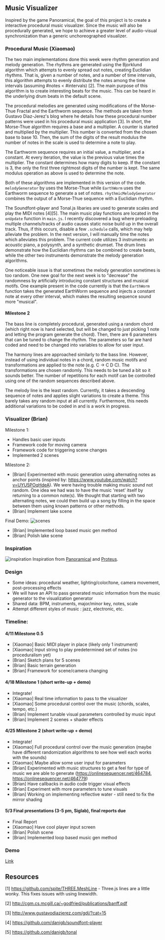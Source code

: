 ## Music Visualizer

Inspired by the game Panoramical, the goal of this project is to create a interactive procedural music visualizer. Since the music will also be procedurally generated, we hope to achieve a greater level of audio-visual synchronization than a generic unchoreographed visualizer.

### Procedural Music (Xiaomao)
The two main implementations done this week were rhythm generation and melody generation. The rhythms are generated using the Bjorklund algorithm which attempts to evenly spread out notes, creating Euclidian rhythms. That is, given a number of notes, and a number of time intervals, this algorithm attempts to evenly distribute the notes among the time intervals (assuming #notes < #intervals) [2]. The main purpose of this algorithm is to create interesting beats for the music.  This can be heard in the underlying drum beats in the default scene.

The procedural melodies are generated using modifications of the Morse-Thue Fractal and the Earthworm sequence. The methods are taken from Gustavo Diaz-Jerez's blog where he details how these procedural number patterns were used in his procedural music application [3]. In short, the Morse-Thue algorithm requires a base and a multiplier. A counter is started and multiplied by the multiplier.  This number is converted from the chosen base to base 10. Then, the sum of the digits of the result modulus the number of notes in the scale is used to determine a note to play.

The Earthworm sequence requires an initial value, a multiplier, and a constant. At every iteration, the value is the previous value times the multiplier. The constant determines how many digits to keep. If the constant is 3, the only the first three rightmost digits of the number is kept. The same modulus operation as above is used to determine the note.

Both of these algorithms are implemented in this version of the code. `melodyGenerator` by uses the Morse-Thue while `EarthWorm` uses the Earthworm sequence to generate a set of notes. `rhythmicMelodyGenerator` combines the output of a Morse-Thue sequence with a Euclidian rhythm.

The Soundfont-player and Tonal.js libaries are used to generate scales and play the MIDI notes [4][5]. The main music play functions are located in the `onUpdate` function in `main.js`. I recently discovered a bug where preloading multiple channels/tracks of audio causes static noise build up in the overall track.  Thus, if this occurs, disable a few `.schedule` calls, which may help alleviate the problem.  In the next version, I will manually time the notes which alleviates this problem.  The current code utilizes 3 instruments: an acoustic piano, a polysynth, and a synthetic drumset. The drum lines demonstrate how the Euclidian rhythms can be combined to create beats, while the other two instruments demonstrate the melody generation algorithms.

One noticeable issue is that sometimes the melody generation sometimes is too random. One new goal for the next week is to "decrease" the randomness by artificially introducing constant structures and musical motifs. One example present in the code currently is that the `EarthWorm` function takes the generated EarthWorm sequence and injects a constant note at every other interval, which makes the resulting sequence sound more "musical".

#### Milestone 2
The bass line is completely procedural, generated using a random chord (which right now is hand selected, but will be changed to just picking 1 note and letting the program generate the chord). Then, there are 6 parameters that can be tuned to change the rhythm.  The parameters so far are hard coded and need to be changed into variables to allow for user input.

The harmony lines are approached similarly to the bass line. However, instead of using individual notes in a chord, random music motifs and transformations are applied to the note (e.g. C -> C D C).  The transformations are chosen randomly. This needs to be tuned a bit so it sounds better. The number of repetitions for each motif can be controlled using one of the random sequences described above.

The melody line is the least random. Currently, it takes a descending sequence of notes and applies slight variations to create a theme. This barely takes any random input at all currently. Furthermore, this needs additional variations to be coded in and is a work in progress.


### Visualizer (Brian)
Milestone 1:

* Handles basic user inputs
* Framework code for moving camera
* Framework code for triggering scene changes
* Implemented 2 scenes

Milestone 2:

* [Brian] Experimented with music generation using alternating notes as anchor points (inspired by: https://www.youtube.com/watch?v=UYU5POqHdeA). We were having trouble making music sound not random. One idea we had was to have the music 'reset' itself by returning to a common note(s). We thought that starting with two alternating notes, we could then build up a song by filling in the space between them using known patterns or other methods.
* [Brian] Implement lake scene

Final Demo:
![scenes](https://i.imgur.com/0uDxvwA.png)
* [Brian] Implemented loop based music gen method
* [Brian] Polish lake scene

### Inspiration
![inspiration](http://i.imgur.com/qFGr4vh.png)
Inspiration from [Panoramical](http://panoramic.al/) and [Proteus](http://twistedtreegames.com/proteus/).

### Design
* Some ideas: procedural weather, lighting/color/tone, camera movement, post-processing effects
* We will have an API to pass generated music information from the music generator to the visualization generator
* Shared data: BPM, instruments, major/minor key, notes, scale
* Attempt different styles of music : jazz, electronic, etc.

### Timeline:
#### 4/11 Milestone 0.5
* [Xiaomao] Basic MIDI player in place (likely only 1 instrument)
* [Xiaomao] Input string to play predetermined set of notes (no proceduralism yet)
* [Brian] Sketch plans for 5 scenes
* [Brian] Basic terrain generation
* [Brian] Framework for scene/camera changing
#### 4/18 Milestone 1 (short write-up + demo)
* Integrate!
* [Xiaomao] Real time information to pass to the visualizer
* [Xiaomao] Some procedural control over the music (chords, scales, tempo, etc.)
* [Brian] Implement tunable visual parameters controlled by music input
* [Brian] Implement 2 scenes + shader effects
#### 4/25 Milestone 2 (short write-up + demo)
* Integrate!
* [Xiaomao] Full procedural control over the music generation (maybe have different randomization algorithms to see how well each works with the sounds)
* [Xiaomao] Maybe allow some user input for parameters
* [Brian] Experimented with music structures to get a feel for type of music we are able to generate  (https://onlinesequencer.net/464784, https://onlinesequencer.net/464779)
 * [Brian] Have callbacks in audio code trigger visual effects
 * [Brian] Experiment with more parameters to tune visuals
 * [Brian] Working on implementing reflective water - still need to fix the mirror shading
#### 5/3 Final presentations (3-5 pm, Siglab), final reports due
* Final Report
* [Xiaomao] Have cool player input screen
* [Brian] Polish scene
* [Brian] Implemented loop based music gen method

### Demo
[Link](https://xnieamo.github.io/Final-Project/)

## Resources
[1] https://github.com/spite/THREE.MeshLine - Three.js lines are a little wonky. This fixes issues with using linewidth.

[2] http://cgm.cs.mcgill.ca/~godfried/publications/banff.pdf

[3] http://www.gustavodiazjerez.com/gdj/?cat=15

[4] https://github.com/danigb/soundfont-player

[5] https://github.com/danigb/tonal
